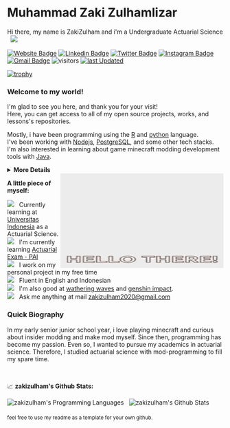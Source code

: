 # Muhammad Zaki Zulhamlizar

Hi there, my name is ZakiZulham and i'm a Undergraduate Actuarial Science &nbsp; <img src="https://media.giphy.com/media/hvRJCLFzcasrR4ia7z/giphy.gif" width="25">
<br/>
<!-- I blend artwork with cutting-edge technology, designing statistical modelling and actuarial risk measurement and experiences. -->

[![Website Badge](https://img.shields.io/badge/Website-3b5998?style=flat&logo=google-chrome&logoColor=white)](soon)
[![Linkedin Badge](https://img.shields.io/badge/-LinkedIn-0e76a8?style=flat&logo=Linkedin&logoColor=white)](https://www.linkedin.com/in/muhammad-zaki-zulhamlizar/)
[![Twitter Badge](https://img.shields.io/badge/-Twitter-00acee?style=flat&logo=Twitter&logoColor=white)](https://twitter.com/zakizulham)
[![Instagram Badge](https://img.shields.io/badge/-Instagram-e4405f?style=flat&logo=Instagram&logoColor=white)](https://instagram.com/zaki.zulham)
[![Gmail Badge](https://img.shields.io/badge/-fransjesky-c14438?style=flat&logo=Gmail&logoColor=white&link=mailto:zakizulham2020@gmail.com)](mailto:zakizulham2020@gmail.com)
![visitors](https://img.shields.io/endpoint?url=endpoint?url=https%3A%2F%2Fhits.dwyl.com%2Fzakizulham%2Fzakizulham.json&style=flat&label=visitors&color=orange)
[![last Updated](https://img.shields.io/github/last-commit/zakizulham/zakizulham/main?label=last%20updated&style=flat)](https://github.com/zakizulham/zakizulham/commits)
<!-- [![codewars](https://www.codewars.com/users/Zaki%20Zulham/badges/micro)](https://www.codewars.com/users/Zaki%20Zulham) -->

[![trophy](https://github-profile-trophy.vercel.app/?username=zakizulham&theme=onedark&no-frame=true&row=1)](https://github.com/ryo-ma/github-profile-trophy)

### Welcome to my world!

I'm glad to see you here, and thank you for your visit!
<br/>
Here, you can get access to all of my open source projects, works, and lessons's repositories.

Mostly, i have been programming using the [R](https://www.r-project.org/) and [python](https://www.python.org) language.
<br/>
I've been working with [Nodejs](https://nodejs.org/en/), [PostgreSQL](https://www.postgresql.org/), and some other tech stacks. I'm also interested in learning about game minecraft modding development tools with [Java](https://java.sun.com/).

<details>
<summary>
  <strong>More Details</strong>
</summary>

<br/>

**Tech Stack**

![HTML](https://img.shields.io/badge/-HTML-black?style=flat&logo=html5)
![CSS](https://img.shields.io/badge/-CSS-black?style=flat&logo=css3)
![JavaScript](https://img.shields.io/badge/-Javascript-black?style=flat&logo=javascript)
<!--![Typescript](https://img.shields.io/badge/-Typesscript-black?style=flat&logo=typescript)
![Next](https://img.shields.io/badge/-Next-black?style=flat&logo=nextdotjs)
![React](https://img.shields.io/badge/-React-black?style=flat&logo=react)
![ReactNative](https://img.shields.io/badge/-React%20Native-black?style=flat&logo=react)
![Redux](https://img.shields.io/badge/-Redux-black?style=flat&logo=redux)
![Bootstrap](https://img.shields.io/badge/-Bootstrap-black?style=flat&logo=bootstrap)
![MUI](https://img.shields.io/badge/-Material%20UI-black?style=flat&logo=mui)
![Tailwind](https://img.shields.io/badge/-Tailwind%20CSS-black?style=flat&logo=tailwindcss)
![Three](https://img.shields.io/badge/-Three.js-black?style=flat&logo=threedotjs)
![Greensock](https://img.shields.io/badge/-GSAP-black?style=flat&logo=greensock) -->
![Node](https://img.shields.io/badge/-Node-black?style=flat&logo=nodedotjs)
<!-- ![Express](https://img.shields.io/badge/-Express-black?style=flat&logo=express) -->
![PostgreSQL](https://img.shields.io/badge/-PostgreSQL-black?style=flat&logo=postgresql)
![MongoDB](https://img.shields.io/badge/-MongoDB-black?style=flat&logo=mongodb)

**Tools of Trade**

![Chrome](https://img.shields.io/badge/-Chrome-black?style=flat&logo=googlechrome)
![Firefox](https://img.shields.io/badge/-Firefox-black?style=flat&logo=firefox)
![VSCode](https://img.shields.io/badge/-VS%20Code-black?style=flat&logo=visualstudiocode)
![NPM](https://img.shields.io/badge/-NPM-black?style=flat&logo=npm)
<!-- ![Yarn](https://img.shields.io/badge/-Yarn-black?style=flat&logo=yarn)
![Slack](https://img.shields.io/badge/-Slack-black?style=flat&logo=slack) -->
![Discord](https://img.shields.io/badge/-Discord-black?style=flat&logo=discord)
![Git](https://img.shields.io/badge/-Git-black?style=flat&logo=git)
![Github](https://img.shields.io/badge/-Github-black?style=flat&logo=github)
![Gitlab](https://img.shields.io/badge/-Gitlab-black?style=flat&logo=gitlab)
![Bitbucket](https://img.shields.io/badge/-Bitbucket-black?style=flat&logo=bitbucket)
<!-- ![Jira](https://img.shields.io/badge/-Jira-black?style=flat&logo=jira) -->
![Figma](https://img.shields.io/badge/-Figma-black?style=flat&logo=figma)
<!-- ![Postman](https://img.shields.io/badge/-Postman-black?style=flat&logo=postman)
![XCode](https://img.shields.io/badge/-XCode-black?style=flat&logo=xcode)
![Trello](https://img.shields.io/badge/-Trello-black?style=flat&logo=trello) -->
![Blender](https://img.shields.io/badge/-Blender-black?style=flat&logo=blender)
<!-- ![Adobe](https://img.shields.io/badge/-Adobe-black?style=flat&logo=adobe)
![AWS](https://img.shields.io/badge/-AWS-black?style=flat&logo=amazonaws)
![Vercel](https://img.shields.io/badge/-Vercel-black?style=flat&logo=vercel) -->
![StackOverflow](https://img.shields.io/badge/-Stack%20Overflow-black?style=flat&logo=stackoverflow)

</details>

<img align="right" alt="GIF" src="./assets/hello-fox.gif" width="380" height="220" />

**A little piece of myself:**

<img src="https://media3.giphy.com/media/XfJIwjs18gFl2dqdkI/giphy.gif?cid=ecf05e47c1ei5oy0ts13e1g3ia001mae50j1s0ig0skz1try&rid=giphy.gif&ct=s" width="20" />&nbsp;&nbsp; Currently learning at [Universitas Indonesia](https://www.ui.ac.id/) as a Actuarial Science.
<br/>
<img src="https://media2.giphy.com/media/sCwqNAHiOZHGuu2ptI/giphy.gif?cid=790b7611f1b3d753647428ee5d76770d869bfa8e29a0acfe&rid=giphy.gif&ct=s" width="20" />&nbsp;&nbsp; I'm currently learning [Actuarial Exam - PAI](https://www.aktuaris.or.id/)
<br/>
<img src="https://media4.giphy.com/media/55cVTSP1QhCgcrKVVW/giphy.gif?cid=790b7611a33cffb938a64cb87a4e26f8675031e0597f7382&rid=giphy.gif&ct=s" width="20" />&nbsp;&nbsp; I work on my personal project in my free time
<br/>
<img src="https://media0.giphy.com/media/cNROH16WmAR5QAYQCY/giphy.gif?cid=790b76118d083ecca71fc84b8f6df0b39e46edfc667bbafe&rid=giphy.gif&ct=s" width="20" />&nbsp;&nbsp; Fluent in English and Indonesian
<br/>
<img src="https://media0.giphy.com/media/mYibI3sb7TdCg8DEko/giphy.gif?cid=ecf05e47jxf1mpmqptoyd3ja20ohsbv9ne6flgt4zhbkhbkm&rid=giphy.gif&ct=s" width="20" />&nbsp;&nbsp; I'm also good at [wathering waves](https://wutheringwaves.kurogames.com/main/) and [genshin impact](https://genshin.hoyoverse.com/). 
<br/>
<img src="https://media0.giphy.com/media/r4xuzuHd0LDaqheDUW/giphy.gif?cid=ecf05e4712t82r6zjz56trapo40kzpj20tb0q71h7rtr2497&rid=giphy.gif&ct=s" width="20" />&nbsp;&nbsp; Ask me anything at mail zakizulham2020@gmail.com

### Quick Biography

In my early senior junior school year, i love playing minecraft and curious about insider modding and make mod myself. Since then, programming has become my passion. Even so, I wanted to pursue my academics in actuarial science. Therefore, I studied actuarial science with mod-programming to fill my spare time.

<br/>

📈 **zakizulham's Github Stats:**

<div align="left">
<img align="center" src="https://github-readme-stats.vercel.app/api/top-langs/?username=zakizulham&theme=react" height=160px alt="zakizulham's Programming Languages"/>
&nbsp;
<img align="center" src="https://github-readme-stats.vercel.app/api?username=zakizulham&show_icons=true&theme=react" height=160px alt="zakizulham's Github Stats">
</div>

<br/>
<small>feel free to use my readme as a template for your own github.</small>

